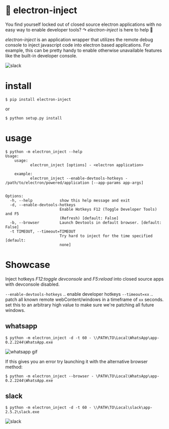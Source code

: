 # 💉 electron-inject

You find yourself locked out of closed source electron applications with no easy way to enable developer tools? ↷ *electron-inject* is here to help 👲


*electron-inject* is an application wrapper that utilizes the remote debug console to inject javascript code into electron based applications. For example, this can be pretty handy to enable otherwise unavailable features like the built-in developer console.

![slack](https://cloud.githubusercontent.com/assets/2865694/24376228/70b2c2b0-133b-11e7-893c-c7a0ad262343.gif)


# install

    $ pip install electron-inject
    
or 

    $ python setup.py install
    
# usage

    $ python -m electron_inject --help
    Usage:
        usage:
               electron_inject [options] - <electron application>

        example:
               electron_inject --enable-devtools-hotkeys - /path/to/electron/powered/application [--app-params app-args]


    Options:
      -h, --help            show this help message and exit
      -d, --enable-devtools-hotkeys
                            Enable Hotkeys F12 (Toggle Developer Tools) and F5
                            (Refresh) [default: False]
      -b, --browser         Launch Devtools in default browser. [default: False]
      -t TIMEOUT, --timeout=TIMEOUT
                            Try hard to inject for the time specified [default:
                            none]

# Showcase

Inject hotkeys *F12:toggle devconsole* and *F5:reload* into closed source apps with devconsole disabled.

`--enable-devtools-hotkeys` .. enable developer hotkeys
`--timeout=xx` .. patch all known remote webContent/windows in a timeframe of `xx` seconds. set this to an arbitrary high value to make sure we're patching all future windows.

## whatsapp

`$ python -m electron_inject -d -t 60 - \\PATH\TO\Local\WhatsApp\app-0.2.2244\WhatsApp.exe`

![whatsapp gif](https://cloud.githubusercontent.com/assets/2865694/24376256/81d44e88-133b-11e7-961f-060e7b8201ed.gif)

If this gives you an error try launching it with the alternative browser method:

`$ python -m electron_inject --browser - \PATH\TO\Local\WhatsApp\app-0.2.2244\WhatsApp.exe`

## slack

`$ python -m electron_inject -d -t 60 - \\PATH\TO\Local\slack\app-2.5.2\slack.exe`

![slack](https://cloud.githubusercontent.com/assets/2865694/24376228/70b2c2b0-133b-11e7-893c-c7a0ad262343.gif)


